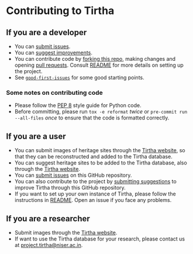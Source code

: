 # Contributing to Tirtha

## If you are a developer
- You can [submit issues](https://github.com/smlab-niser/tirtha-public/issues/new/choose).
- You can [suggest improvements](https://github.com/smlab-niser/tirtha-public/issues/new/choose).
- You can contribute code by [forking this repo](https://github.com/smlab-niser/tirtha-public/fork), making changes and opening [pull requests](https://github.com/smlab-niser/tirtha-public/pulls). Consult [README](./README.md) for more details on setting up the project.
- See [`good-first-issues`](https://github.com/smlab-niser/tirtha-public/issues?q=is%3Aopen+is%3Aissue+label%3A%22good+first+issue%22) for some good starting points.

### Some notes on contributing code
- Please follow the [PEP 8](https://www.python.org/dev/peps/pep-0008/) style guide for Python code.
- Before committing, please run `tox -e reformat` *twice* or `pre-commit run --all-files` *once* to ensure that the code is formatted correctly.

## If you are a user
- You can submit images of heritage sites through the [Tirtha website](https://tirtha.niser.ac.in), so that they can be reconstructed and added to the Tirtha database.
- You can suggest heritage sites to be added to the Tirtha database, also through the [Tirtha website](https://tirtha.niser.ac.in).
- You can [submit issues](https://github.com/smlab-niser/tirtha-public/issues/new/choose) on this GitHub repository.
- You can also contribute to the project by [submitting suggestions](https://github.com/smlab-niser/tirtha-public/issues/new/choose) to improve Tirtha through this GitHub repository.
- If you want to set up your own instance of Tirtha, please follow the instructions in [README](./README.md). Open an issue if you face any problems.

## If you are a researcher
- Submit images through the [Tirtha website](https://tirtha.niser.ac.in).
- If want to use the Tirtha database for your research, please contact us at [project.tirtha@niser.ac.in](mailto:project.tirtha@niser.ac.in).
